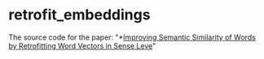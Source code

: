 # retrofit_embeddings

The source code for the paper: "*[Improving Semantic Similarity of Words by Retrofitting Word Vectors in Sense Leve](https://www.insticc.org/node/TechnicalProgram/icaart/2020/presentationDetails/89530)"
